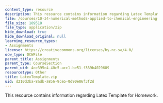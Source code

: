 ```yaml
---
content_type: resource
description: This resource contains information regarding Latex Template for Homework.
file: /courses/10-34-numerical-methods-applied-to-chemical-engineering-fall-2015/d210d3ba8adba8569ce50d90e86f3f2d_LatexTemplate.zip
file_size: 189518
file_type: application/zip
hide_download: true
hide_download_original: null
learning_resource_types:
- Assignments
license: https://creativecommons.org/licenses/by-nc-sa/4.0/
ocw_type: OCWFile
parent_title: Assignments
parent_type: CourseSection
parent_uid: 4ce395e4-40c5-acc1-be51-f389b4029689
resourcetype: Other
title: LatexTemplate.zip
uid: d210d3ba-8adb-a856-9ce5-0d90e86f3f2d
---
```

This resource contains information regarding Latex Template for Homework.